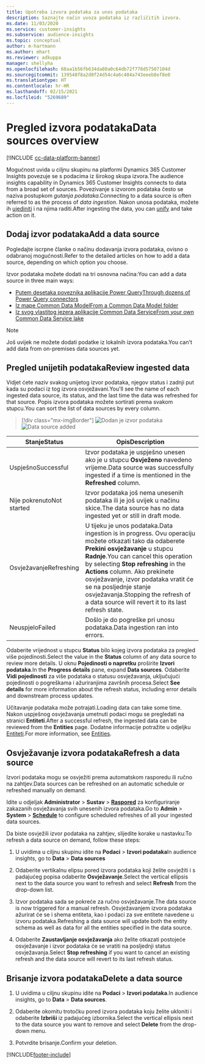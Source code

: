 ```yaml
---
title: Upotreba izvora podataka za unos podataka
description: Saznajte način uvoza podataka iz različitih izvora.
ms.date: 11/03/2020
ms.service: customer-insights
ms.subservice: audience-insights
ms.topic: conceptual
author: m-hartmann
ms.author: mhart
ms.reviewer: adkuppa
manager: shellyha
ms.openlocfilehash: 68aa1b56fb634da80a0c64db72f778d57507104d
ms.sourcegitcommit: 139548f8a2d0f24d54c4a6c404a743eeeb8ef8e0
ms.translationtype: HT
ms.contentlocale: hr-HR
ms.lasthandoff: 02/15/2021
ms.locfileid: "5269689"
---
```

# <a name="data-sources-overview"></a><span data-ttu-id="67365-103">Pregled izvora podataka</span><span class="sxs-lookup"><span data-stu-id="67365-103">Data sources overview</span></span>

[!INCLUDE [cc-data-platform-banner](../includes/cc-data-platform-banner.md)]

<span data-ttu-id="67365-104">Mogućnost uvida u ciljnu skupinu na platformi Dynamics 365 Customer Insights povezuje se s podacima iz širokog skupa izvora.</span><span class="sxs-lookup"><span data-stu-id="67365-104">The audience insights capability in Dynamics 365 Customer Insights connects to data from a broad set of sources.</span></span> <span data-ttu-id="67365-105">Povezivanje s izvorom podataka često se naziva postupkom *gutanja podataka*.</span><span class="sxs-lookup"><span data-stu-id="67365-105">Connecting to a data source is often referred to as the process of *data ingestion*.</span></span> <span data-ttu-id="67365-106">Nakon unosa podataka, možete ih [ujediniti](data-unification.md) i na njima raditi.</span><span class="sxs-lookup"><span data-stu-id="67365-106">After ingesting the data, you can [unify](data-unification.md) and take action on it.</span></span>

## <a name="add-a-data-source"></a><span data-ttu-id="67365-107">Dodaj izvor podataka</span><span class="sxs-lookup"><span data-stu-id="67365-107">Add a data source</span></span>

<span data-ttu-id="67365-108">Pogledajte iscrpne članke o načinu dodavanja izvora podataka, ovisno o odabranoj mogućnosti.</span><span class="sxs-lookup"><span data-stu-id="67365-108">Refer to the detailed articles on how to add a data source, depending on which option you choose.</span></span>

<span data-ttu-id="67365-109">Izvor podataka možete dodati na tri osnovna načina:</span><span class="sxs-lookup"><span data-stu-id="67365-109">You can add a data source in three main ways:</span></span>

- [<span data-ttu-id="67365-110">Putem desetaka poveznika aplikacije Power Query</span><span class="sxs-lookup"><span data-stu-id="67365-110">Through dozens of Power Query connectors</span></span>](connect-power-query.md)
- [<span data-ttu-id="67365-111">Iz mape Common Data Model</span><span class="sxs-lookup"><span data-stu-id="67365-111">From a Common Data Model folder</span></span>](connect-common-data-model.md)
- [<span data-ttu-id="67365-112">Iz svog vlastitog jezera aplikacije Common Data Service</span><span class="sxs-lookup"><span data-stu-id="67365-112">From your own Common Data Service lake</span></span>](connect-common-data-service-lake.md)

> [!NOTE]
> <span data-ttu-id="67365-113">Još uvijek ne možete dodati podatke iz lokalnih izvora podataka.</span><span class="sxs-lookup"><span data-stu-id="67365-113">You can't add data from on-premises data sources yet.</span></span>

## <a name="review-ingested-data"></a><span data-ttu-id="67365-114">Pregled unijetih podataka</span><span class="sxs-lookup"><span data-stu-id="67365-114">Review ingested data</span></span>

<span data-ttu-id="67365-115">Vidjet ćete naziv svakog unijetog izvor podataka, njegov status i zadnji put kada su podaci iz tog izvora osvježavani.</span><span class="sxs-lookup"><span data-stu-id="67365-115">You'll see the name of each ingested data source, its status, and the last time the data was refreshed for that source.</span></span> <span data-ttu-id="67365-116">Popis izvora podataka možete sortirati prema svakom stupcu.</span><span class="sxs-lookup"><span data-stu-id="67365-116">You can sort the list of data sources by every column.</span></span>

> [!div class="mx-imgBorder"]
> <span data-ttu-id="67365-117">![Dodan je izvor podataka](media/configure-data-datasource-added.png "Dodan je izvor podataka")</span><span class="sxs-lookup"><span data-stu-id="67365-117">![Data source added](media/configure-data-datasource-added.png "Data source added")</span></span>

|<span data-ttu-id="67365-118">Stanje</span><span class="sxs-lookup"><span data-stu-id="67365-118">Status</span></span>  |<span data-ttu-id="67365-119">Opis</span><span class="sxs-lookup"><span data-stu-id="67365-119">Description</span></span>  |
|---------|---------|
|<span data-ttu-id="67365-120">Uspješno</span><span class="sxs-lookup"><span data-stu-id="67365-120">Successful</span></span>   |<span data-ttu-id="67365-121">Izvor podataka je uspješno unesen ako je u stupcu **Osvježeno** navedeno vrijeme.</span><span class="sxs-lookup"><span data-stu-id="67365-121">Data source was successfully ingested if a time is mentioned in the **Refreshed** column.</span></span>
|<span data-ttu-id="67365-122">Nije pokrenuto</span><span class="sxs-lookup"><span data-stu-id="67365-122">Not started</span></span>   |<span data-ttu-id="67365-123">Izvor podataka još nema unesenih podataka ili je još uvijek u načinu skice.</span><span class="sxs-lookup"><span data-stu-id="67365-123">The data source has no data ingested yet or still in draft mode.</span></span>         |
|<span data-ttu-id="67365-124">Osvježavanje</span><span class="sxs-lookup"><span data-stu-id="67365-124">Refreshing</span></span>    |<span data-ttu-id="67365-125">U tijeku je unos podataka.</span><span class="sxs-lookup"><span data-stu-id="67365-125">Data ingestion is in progress.</span></span> <span data-ttu-id="67365-126">Ovu operaciju možete otkazati tako da odaberete **Prekini osvježavanje** u stupcu **Radnje**.</span><span class="sxs-lookup"><span data-stu-id="67365-126">You can cancel this operation by selecting **Stop refreshing** in the **Actions** column.</span></span> <span data-ttu-id="67365-127">Ako prekinete osvježavanje, izvor podataka vratit će se na posljednje stanje osvježavanja.</span><span class="sxs-lookup"><span data-stu-id="67365-127">Stopping the refresh of a data source will revert it to its last refresh state.</span></span>       |
|<span data-ttu-id="67365-128">Neuspjelo</span><span class="sxs-lookup"><span data-stu-id="67365-128">Failed</span></span>     |<span data-ttu-id="67365-129">Došlo je do pogreške pri unosu podataka.</span><span class="sxs-lookup"><span data-stu-id="67365-129">Data ingestion ran into errors.</span></span>         |

<span data-ttu-id="67365-130">Odaberite vrijednost u stupcu **Status** bilo kojeg izvora podataka za pregled više pojedinosti.</span><span class="sxs-lookup"><span data-stu-id="67365-130">Select the value in the **Status** column of any data source to review more details.</span></span> <span data-ttu-id="67365-131">U oknu **Pojedinosti o napretku** proširite **Izvori podataka**.</span><span class="sxs-lookup"><span data-stu-id="67365-131">In the **Progress details** pane, expand **Data sources**.</span></span> <span data-ttu-id="67365-132">Odaberite **Vidi pojedinosti** za više podataka o statusu osvježavanja, uključujući pojedinosti o pogreškama i ažuriranjima završnih procesa.</span><span class="sxs-lookup"><span data-stu-id="67365-132">Select **See details** for more information about the refresh status, including error details and downstream process updates.</span></span>

<span data-ttu-id="67365-133">Učitavanje podataka može potrajati.</span><span class="sxs-lookup"><span data-stu-id="67365-133">Loading data can take some time.</span></span> <span data-ttu-id="67365-134">Nakon uspješnog osvježavanja umetnuti podaci mogu se pregledati na stranici **Entiteti**.</span><span class="sxs-lookup"><span data-stu-id="67365-134">After a successful refresh, the ingested data can be reviewed from the **Entities** page.</span></span> <span data-ttu-id="67365-135">Dodatne informacije potražite u odjeljku [Entiteti](entities.md).</span><span class="sxs-lookup"><span data-stu-id="67365-135">For more information, see [Entities](entities.md).</span></span>

## <a name="refresh-a-data-source"></a><span data-ttu-id="67365-136">Osvježavanje izvora podataka</span><span class="sxs-lookup"><span data-stu-id="67365-136">Refresh a data source</span></span>

<span data-ttu-id="67365-137">Izvori podataka mogu se osvježiti prema automatskom rasporedu ili ručno na zahtjev.</span><span class="sxs-lookup"><span data-stu-id="67365-137">Data sources can be refreshed on an automatic schedule or refreshed manually on demand.</span></span> 

<span data-ttu-id="67365-138">Idite u odjeljak **Administrator** > **Sustav** > [**Raspored**](system.md#schedule-tab) za konfiguriranje zakazanih osvježavanja svih unesenih izvora podataka.</span><span class="sxs-lookup"><span data-stu-id="67365-138">Go to **Admin** > **System** > [**Schedule**](system.md#schedule-tab) to configure scheduled refreshes of all your ingested data sources.</span></span>

<span data-ttu-id="67365-139">Da biste osvježili izvor podataka na zahtjev, slijedite korake u nastavku:</span><span class="sxs-lookup"><span data-stu-id="67365-139">To refresh a data source on demand, follow these steps:</span></span>

1. <span data-ttu-id="67365-140">U uvidima u ciljnu skupinu idite na **Podaci** > **Izvori podataka**</span><span class="sxs-lookup"><span data-stu-id="67365-140">In audience insights, go to **Data** > **Data sources**</span></span>

2. <span data-ttu-id="67365-141">Odaberite vertikalnu elipsu pored izvora podataka koji želite osvježiti i s padajućeg popisa odaberite **Osvježavanje**.</span><span class="sxs-lookup"><span data-stu-id="67365-141">Select the vertical ellipsis next to the data source you want to refresh and select **Refresh** from the drop-down list.</span></span>

3. <span data-ttu-id="67365-142">Izvor podataka sada se pokreće za ručno osvježavanje.</span><span class="sxs-lookup"><span data-stu-id="67365-142">The data source is now triggered for a manual refresh.</span></span> <span data-ttu-id="67365-143">Osvježavanjem izvora podataka ažurirat će se i shema entiteta, kao i podaci za sve entitete navedene u izvoru podataka.</span><span class="sxs-lookup"><span data-stu-id="67365-143">Refreshing a data source will update both the entity schema as well as data for all the entities specified in the data source.</span></span>

4. <span data-ttu-id="67365-144">Odaberite **Zaustavljanje osvježavanja** ako želite otkazati postojeće osvježavanje i izvor podataka će se vratiti na posljednji status osvježavanja.</span><span class="sxs-lookup"><span data-stu-id="67365-144">Select **Stop refreshing** if you want to cancel an existing refresh and the data source will revert to its last refresh status.</span></span>

## <a name="delete-a-data-source"></a><span data-ttu-id="67365-145">Brisanje izvora podataka</span><span class="sxs-lookup"><span data-stu-id="67365-145">Delete a data source</span></span>

1. <span data-ttu-id="67365-146">U uvidima u ciljnu skupinu idite na **Podaci** > **Izvori podataka**.</span><span class="sxs-lookup"><span data-stu-id="67365-146">In audience insights, go to **Data** > **Data sources**.</span></span>

2. <span data-ttu-id="67365-147">Odaberite okomitu trotočku pored izvora podataka koju želite ukloniti i odaberite **Izbriši** iz padajućeg izbornika.</span><span class="sxs-lookup"><span data-stu-id="67365-147">Select the vertical ellipsis next to the data source you want to remove and select **Delete** from the drop-down menu.</span></span>

3. <span data-ttu-id="67365-148">Potvrdite brisanje.</span><span class="sxs-lookup"><span data-stu-id="67365-148">Confirm your deletion.</span></span>


[!INCLUDE[footer-include](../includes/footer-banner.md)]
